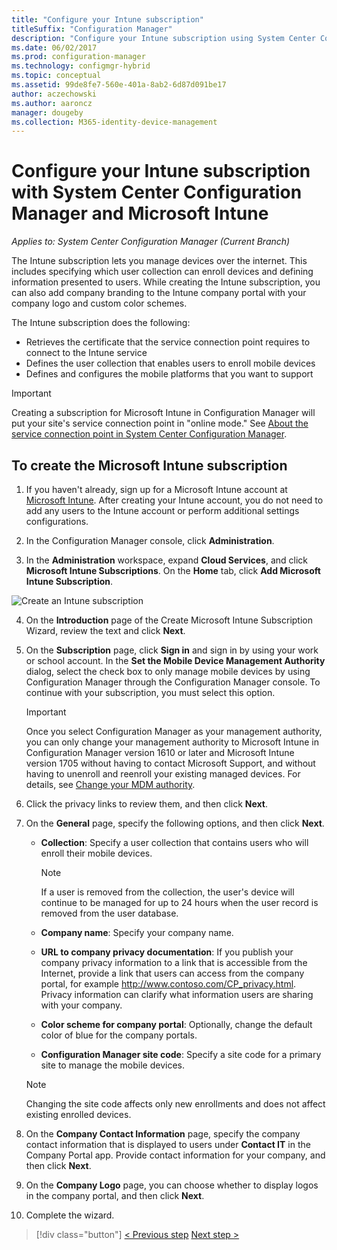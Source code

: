 ```yaml
---
title: "Configure your Intune subscription"
titleSuffix: "Configuration Manager"
description: "Configure your Intune subscription using System Center Configuration Manager."
ms.date: 06/02/2017
ms.prod: configuration-manager
ms.technology: configmgr-hybrid
ms.topic: conceptual
ms.assetid: 99de8fe7-560e-401a-8ab2-6d87d091be17
author: aczechowski
ms.author: aaroncz
manager: dougeby
ms.collection: M365-identity-device-management
---
```

# Configure your Intune subscription with System Center Configuration Manager and Microsoft Intune

*Applies to: System Center Configuration Manager (Current Branch)*

The Intune subscription lets you manage devices over the internet. This includes specifying which user collection can enroll devices and defining information presented to users. While creating the Intune subscription, you can also add company branding to the Intune company portal with your company logo and custom color schemes.

The Intune subscription does the following:

-   Retrieves the certificate that the service connection point requires to connect to the Intune service
-   Defines the user collection that enables users to enroll mobile devices
-   Defines and configures the mobile platforms that you want to support

> [!IMPORTANT]
>  Creating a subscription for Microsoft Intune in Configuration Manager will put your site's service connection point in "online mode." See [About the service connection point in System Center Configuration Manager](../../core/servers/deploy/configure/about-the-service-connection-point.md).

## To create the Microsoft Intune subscription

1.  If you haven't already, sign up for a Microsoft Intune account at [Microsoft Intune](https://go.microsoft.com/fwlink/?LinkID=258216).  After creating your Intune account, you do not need to add any users to the Intune account or perform additional settings configurations.

2.  In the Configuration Manager console, click **Administration**.

3.  In the **Administration** workspace, expand **Cloud Services**, and click **Microsoft Intune Subscriptions**. On the **Home** tab, click **Add Microsoft Intune Subscription**.

![Create an Intune subscription](../media/mdm-set-intune.png)

4. On the **Introduction** page of the Create Microsoft Intune Subscription Wizard, review the text and click **Next**.

5. On the **Subscription** page, click **Sign in** and sign in by using your work or school account. In the **Set the Mobile Device Management Authority** dialog, select the check box to only manage mobile devices by using Configuration Manager through the Configuration Manager console. To continue with your subscription, you must select this option.

   > [!IMPORTANT]
   >  Once you select Configuration Manager as your management authority, you can only change your management authority to Microsoft Intune in Configuration Manager version 1610 or later and Microsoft Intune version 1705 without having to contact Microsoft Support, and without having to unenroll and reenroll your existing managed devices. For details, see [Change your MDM authority](/sccm/mdm/deploy-use/change-mdm-authority).

6. Click the privacy links to review them, and then click **Next**.

7. On the **General** page, specify the following options, and then click **Next**.

   - **Collection**: Specify a user collection that contains users who will enroll their mobile devices.

     > [!NOTE]
     >  If a user is removed from the collection, the user's device will continue to be managed for up to 24 hours when the user record is removed from the user database.

   - **Company name**: Specify your company name.

   - **URL to company privacy documentation**: If you publish your company privacy information to a link that is accessible from the Internet, provide a link that users can access from the company portal, for example http://www.contoso.com/CP_privacy.html. Privacy information can clarify what information users are sharing with your company.

   - **Color scheme for company portal**: Optionally, change the default color of blue for the company portals.

   - **Configuration Manager site code**: Specify a site code for a primary site to manage the mobile devices.

   > [!NOTE]
   >  Changing the site code affects only new enrollments and does not affect existing enrolled devices.

8. On the **Company Contact Information** page, specify the company contact information that is displayed to users under **Contact IT** in the Company Portal app. Provide contact information for your company, and then click **Next**.

9. On the **Company Logo** page, you can choose whether to display logos in the company portal, and then click **Next**.

10. Complete the wizard.

> [!div class="button"]
> [< Previous step](confirm-dns.md)  [Next step >](terms-and-conditions.md)
